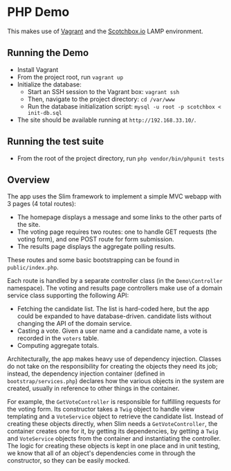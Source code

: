 # PHP Demo

This makes use of [Vagrant](https://www.vagrantup.com/) and the [Scotchbox.io](https://box.scotch.io/) LAMP environment.

## Running the Demo

- Install Vagrant
- From the project root, run `vagrant up`
- Initialize the database:
    - Start an SSH session to the Vagrant box: `vagrant ssh`
    - Then, navigate to the project directory: `cd /var/www`
    - Run the database initialization script: `mysql -u root -p scotchbox < init-db.sql`
- The site should be available running at `http://192.168.33.10/`.

## Running the test suite

- From the root of the project directory, run `php vendor/bin/phpunit tests`

## Overview

The app uses the Slim framework to implement a simple MVC webapp with 3 pages (4 total routes):

- The homepage displays a message and some links to the other parts of the site.
- The voting page requires two routes: one to handle GET requests (the voting form), and one POST route for form submission.
- The results page displays the aggregate polling results.

These routes and some basic bootstrapping can be found in `public/index.php`.

Each route is handled by a separate controller class (in the `Demo\Controller` namespace). The voting and results page controllers
make use of a domain service class supporting the following API:

- Fetching the candidate list. The list is hard-coded here, but the app could be expanded to have database-driven.
candidate lists without changing the API of the domain service.
- Casting a vote. Given a user name and a candidate name, a vote is recorded in the `voters` table.
- Computing aggregate totals.

Architecturally, the app makes heavy use of dependency injection. Classes do not take on the responsibility for creating
the objects they need its job; instead, the dependency injection container (defined in `bootstrap/services.php`) declares
how the various objects in the system are created, usually in reference to other things in the container.

For example, the `GetVoteController` is responsible for fulfilling requests for the voting form. Its constructor takes
a `Twig` object to handle view templating and a `VoteService` object to retrieve the candidate list. Instead of 
creating these objects directly, when Slim needs a `GetVoteController`, the container creates one for it, by getting
its dependencies, by getting a `Twig` and `VoteService` objects from the container and instantiating the controller.
The logic for creating these objects is kept in one place and in unit testing, we know that all of an object's
dependencies come in through the constructor, so they can be easily mocked.



